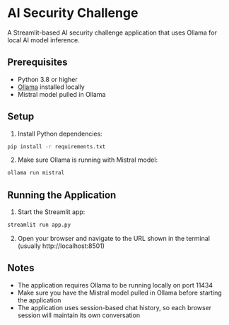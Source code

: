 # AI Security Challenge

A Streamlit-based AI security challenge application that uses Ollama for local AI model inference.

## Prerequisites

- Python 3.8 or higher
- [Ollama](https://ollama.ai/) installed locally
- Mistral model pulled in Ollama

## Setup

1. Install Python dependencies:
```bash
pip install -r requirements.txt
```

2. Make sure Ollama is running with Mistral model:
```bash
ollama run mistral
```

## Running the Application

1. Start the Streamlit app:
```bash
streamlit run app.py
```

2. Open your browser and navigate to the URL shown in the terminal (usually http://localhost:8501)

## Notes

- The application requires Ollama to be running locally on port 11434
- Make sure you have the Mistral model pulled in Ollama before starting the application
- The application uses session-based chat history, so each browser session will maintain its own conversation 